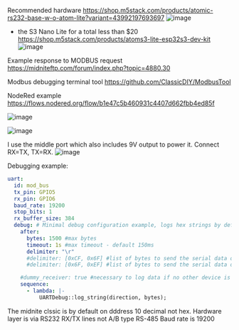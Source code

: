 Recommended hardware https://shop.m5stack.com/products/atomic-rs232-base-w-o-atom-lite?variant=43992197693697
![image](https://github.com/user-attachments/assets/61d543c1-f6c2-4192-aaae-f4c8ebd4f595)
+ the S3 Nano Lite for a total less than $20 https://shop.m5stack.com/products/atoms3-lite-esp32s3-dev-kit
![image](https://github.com/user-attachments/assets/ed473efa-b41e-4859-ba22-4957d99729a6)

Example response to MODBUS request https://midniteftp.com/forum/index.php?topic=4880.30

Modbus debugging terminal tool https://github.com/ClassicDIY/ModbusTool

NodeRed example https://flows.nodered.org/flow/b1e47c5b460931c4407d662fbb4ed85f

![image](https://github.com/user-attachments/assets/ab5bd3e6-311f-4b11-b49e-4b123c795ced)


![image](https://github.com/user-attachments/assets/9bf73787-1a18-4118-97fd-0974a79dd33c)

I use the middle port which also includes 9V output to power it. Connect RX=TX, TX=RX. 
![image](https://github.com/user-attachments/assets/31c895c0-dd7c-45ff-8b5f-bc68f252754a)


Debugging example:
```yaml
uart:
  id: mod_bus
  tx_pin: GPIO5
  rx_pin: GPIO6
  baud_rate: 19200
  stop_bits: 1
  rx_buffer_size: 384
  debug: # Minimal debug configuration example, logs hex strings by default
    after:
      bytes: 1500 #max bytes
      timeout: 1s #max timeout - default 150ms
      delimiter: "\r"
      #delimiter: [0xCF, 0x6F] #list of bytes to send the serial data on BF E7 EF EB
      #delimiter: [0x6F, 0xEF] #list of bytes to send the serial data on         #F8 72 6F EF CF

    #dummy_receiver: true #necessary to log data if no other device is using this serial port
    sequence:
      - lambda: |-
          UARTDebug::log_string(direction, bytes);
```

The midnite clssic is by default on dddress 10 decimal not hex.
Hardware layer is via RS232 RX/TX lines not A/B type RS-485
Baud rate is 19200
